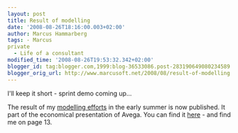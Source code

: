 ```yaml
---
layout: post
title: Result of modelling
date: '2008-08-26T18:16:00.003+02:00'
author: Marcus Hammarberg
tags: - Marcus
private
  - Life of a consultant
modified_time: '2008-08-26T19:53:32.342+02:00'
blogger_id: tag:blogger.com,1999:blog-36533086.post-283190649080234589
blogger_orig_url: http://www.marcusoft.net/2008/08/result-of-modelling.html
---
```


I'll keep
it short - sprint demo coming up...

The result of my [modelling
efforts](http://www.marcusoft.net/2008/06/new-modeljob.html) in the
early summer is now published. It part of the economical presentation of
Avega. You can find it
[here](http://feed.ne.cision.com/client/avega//Commands/File.aspx?id=851776) -
and find me on page 13.
